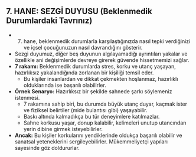 ## 7. HANE: SEZGİ DUYUSU (Beklenmedik Durumlardaki Tavrınız)

* 7. hane, beklenmedik durumlarla karşılaştığınızda nasıl tepki verdiğinizi ve içsel çocuğunuzun nasıl davrandığını gösterir.
* Sezgi duyumuz, diğer beş duyunun algılayamadığı ayrıntıları yakalar ve özellikle ani değişimlerde devreye girerek güvende hissetmemizi sağlar.
* **7 rakamı:** Beklenmedik durumlarda stres, korku ve utanç yaşayan, hazırlıksız yakalandığında zorlanan bir kişiliği temsil eder. 
    * Bu kişiler insanlardan ve dikkat çekmekten hoşlanmaz, hazırlıklı olduklarında ise başarılı olabilirler.
* **Örnek Senaryo:** Hazırlıksız bir şekilde sahnede şarkı söylemeniz istenmesi.
    * 7 rakamına sahip biri, bu durumda büyük utanç duyar, kaçmak ister ve fiziksel belirtiler (mide bulantısı gibi) yaşayabilir. 
    * Baskı altında kalmadıkça bu tür deneyimlere katılmazlar.
    * Sahne korkusu yaşar, donup kalabilir, kelimeleri unutup utancından yerin dibine girmek isteyebilirler. 
* **Ancak:** Bu kişiler korkularını yendiklerinde oldukça başarılı olabilir ve sanatsal yeteneklerini sergileyebilirler. Mükemmeliyetçi yapıları sayesinde göz doldururlar. 

